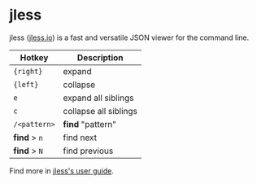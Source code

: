 # jless

jless ([jless.io](https://www.jless.io)) is a fast and versatile JSON viewer for the command line.

|Hotkey|Description|
|-|-|
|`{right}`|expand|
|`{left}`|collapse|
|`e`|expand all siblings|
|`c`|collapse all siblings|
|`/<pattern>`|**find** "pattern"|
|**find** > `n`|find next|
|**find** > `N`|find previous|

Find more in [jless's user guide](https://jless.io/user-guide).
